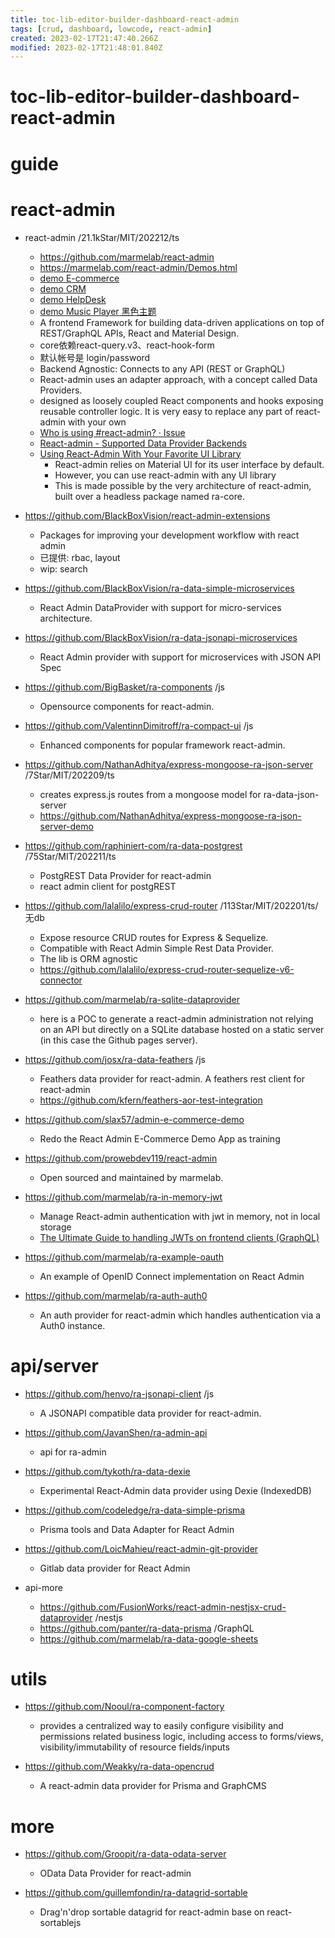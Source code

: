 ```yaml
---
title: toc-lib-editor-builder-dashboard-react-admin
tags: [crud, dashboard, lowcode, react-admin]
created: 2023-02-17T21:47:40.266Z
modified: 2023-02-17T21:48:01.840Z
---
```


# toc-lib-editor-builder-dashboard-react-admin

# guide

# react-admin
- react-admin /21.1kStar/MIT/202212/ts
  - https://github.com/marmelab/react-admin
  - https://marmelab.com/react-admin/Demos.html
  - [demo E-commerce](https://marmelab.com/react-admin-demo/)
  - [demo CRM](https://marmelab.com/react-admin-crm/)
  - [demo HelpDesk](https://marmelab.com/react-admin-helpdesk/)
  - [demo Music Player 黑色主题](https://demo.navidrome.org/app/)
  - A frontend Framework for building data-driven applications on top of REST/GraphQL APIs, React and Material Design.
  - core依赖react-query.v3、react-hook-form
  - 默认帐号是 login/password
  - Backend Agnostic: Connects to any API (REST or GraphQL)
  - React-admin uses an adapter approach, with a concept called Data Providers.
  - designed as loosely coupled React components and hooks exposing reusable controller logic. It is very easy to replace any part of react-admin with your own
  - [Who is using #react-admin? · Issue](https://github.com/marmelab/react-admin/issues/4027)
  - [React-admin - Supported Data Provider Backends](https://marmelab.com/react-admin/DataProviderList.html)
  - [Using React-Admin With Your Favorite UI Library](https://marmelab.com/blog/2023/11/28/using-react-admin-with-your-favorite-ui-library.html)
    - React-admin relies on Material UI for its user interface by default. 
    - However, you can use react-admin with any UI library
    - This is made possible by the very architecture of react-admin, built over a headless package named ra-core.

- https://github.com/BlackBoxVision/react-admin-extensions
  - Packages for improving your development workflow with react admin
  - 已提供: rbac, layout
  - wip: search
- https://github.com/BlackBoxVision/ra-data-simple-microservices
  - React Admin DataProvider with support for micro-services architecture.
- https://github.com/BlackBoxVision/ra-data-jsonapi-microservices
  - React Admin provider with support for microservices with JSON API Spec
- https://github.com/BigBasket/ra-components /js
  - Opensource components for react-admin.
- https://github.com/ValentinnDimitroff/ra-compact-ui /js
  - Enhanced components for popular framework react-admin.

- https://github.com/NathanAdhitya/express-mongoose-ra-json-server /7Star/MIT/202209/ts
  - creates express.js routes from a mongoose model for ra-data-json-server
  - https://github.com/NathanAdhitya/express-mongoose-ra-json-server-demo

- https://github.com/raphiniert-com/ra-data-postgrest /75Star/MIT/202211/ts
  - PostgREST Data Provider for react-admin
  - react admin client for postgREST

- https://github.com/lalalilo/express-crud-router /113Star/MIT/202201/ts/无db
  - Expose resource CRUD routes for Express & Sequelize. 
  - Compatible with React Admin Simple Rest Data Provider. 
  - The lib is ORM agnostic
  - https://github.com/lalalilo/express-crud-router-sequelize-v6-connector

- https://github.com/marmelab/ra-sqlite-dataprovider
  - here is a POC to generate a react-admin administration not relying on an API but directly on a SQLite database hosted on a static server (in this case the Github pages server).

- https://github.com/josx/ra-data-feathers /js
  - Feathers data provider for react-admin. A feathers rest client for react-admin
  - https://github.com/kfern/feathers-aor-test-integration

- https://github.com/slax57/admin-e-commerce-demo
  - Redo the React Admin E-Commerce Demo App as training

- https://github.com/prowebdev119/react-admin
  - Open sourced and maintained by marmelab.

- https://github.com/marmelab/ra-in-memory-jwt
  - Manage React-admin authentication with jwt in memory, not in local storage
  - [The Ultimate Guide to handling JWTs on frontend clients (GraphQL)](https://hasura.io/blog/best-practices-of-using-jwt-with-graphql/)

- https://github.com/marmelab/ra-example-oauth
  - An example of OpenID Connect implementation on React Admin
- https://github.com/marmelab/ra-auth-auth0
  - An auth provider for react-admin which handles authentication via a Auth0 instance.
# api/server
- https://github.com/henvo/ra-jsonapi-client /js
  - A JSONAPI compatible data provider for react-admin.

- https://github.com/JavanShen/ra-admin-api
  - api for ra-admin

- https://github.com/tykoth/ra-data-dexie
  - Experimental React-Admin data provider using Dexie (IndexedDB)

- https://github.com/codeledge/ra-data-simple-prisma
  - Prisma tools and Data Adapter for React Admin

- https://github.com/LoicMahieu/react-admin-git-provider
  - Gitlab data provider for React Admin

- api-more
  - https://github.com/FusionWorks/react-admin-nestjsx-crud-dataprovider /nestjs
  - https://github.com/panter/ra-data-prisma /GraphQL
  - https://github.com/marmelab/ra-data-google-sheets
# utils
- https://github.com/Nooul/ra-component-factory
  - provides a centralized way to easily configure visibility and permissions related business logic, including access to forms/views, visibility/immutability of resource fields/inputs

- https://github.com/Weakky/ra-data-opencrud
  - A react-admin data provider for Prisma and GraphCMS
# more
- https://github.com/Groopit/ra-data-odata-server
  - OData Data Provider for react-admin

- https://github.com/guillemfondin/ra-datagrid-sortable
  - Drag'n'drop sortable datagrid for react-admin base on react-sortablejs
